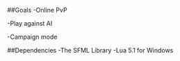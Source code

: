 ##Goals
-Online PvP

-Play against AI

-Campaign mode

##Dependencies
-The SFML Library
-Lua 5.1 for Windows
